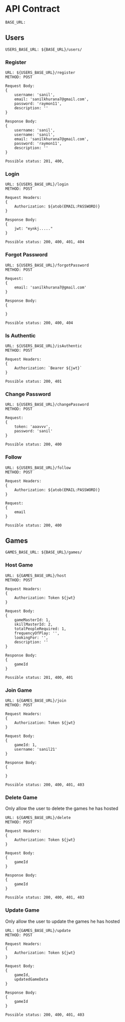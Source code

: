 # API Contract

`BASE_URL: `

## Users

`USERS_BASE_URL: ${BASE_URL}/users/`

### Register

```
URL: ${USERS_BASE_URL}/register
METHOD: POST

Request Body: 
{
    username: 'sanil',
    email: 'sanilkhurana7@gmail.com',
    password: 'raymon11',
    description: ''
}

Response Body:
{
    username: 'sanil',
    username: 'sanil',
    email: 'sanilkhurana7@gmail.com',
    password: 'raymon11',
    description: ''
}

Possible status: 201, 400, 
```

### Login

```
URL: ${USERS_BASE_URL}/login
METHOD: POST

Request Headers: 
{
    Authorization: ${atob(EMAIL:PASSWORD)}
}

Response Body:
{
    jwt: "eynkj....."
}

Possible status: 200, 400, 401, 404
```

### Forgot Password

```
URL: ${USERS_BASE_URL}/forgotPassword
METHOD: POST

Request: 
{
    email: 'sanilkhurana7@gmail.com'
}

Response Body:
{
    
}

Possible status: 200, 400, 404
```

### Is Authentic

```
URL: ${USERS_BASE_URL}/isAuthentic
METHOD: POST

Request Headers: 
{
    Authorization: `Bearer ${jwt}`
}

Possible status: 200, 401
```

### Change Password

```
URL: ${USERS_BASE_URL}/changePassword
METHOD: POST

Request: 
{
    token: 'aaavvv',
    password: 'sanil'
}

Possible status: 200, 400
```

### Follow

```
URL: ${USERS_BASE_URL}/follow
METHOD: POST

Request Headers: 
{
    Authorization: ${atob(EMAIL:PASSWORD)}
}

Request: 
{
    email
}

Possible status: 200, 400
```



## Games

`GAMES_BASE_URL: ${BASE_URL}/games/`

### Host Game
```
URL: ${GAMES_BASE_URL}/host
METHOD: POST

Request Headers: 
{
    Authorization: Token ${jwt}
}

Request Body:
{
    gameMasterId: 1,
    skillMasterId: 2,
    totalPeopleRequired: 1,
    frequencyOfPlay: '',
    lookingFor: '',
    description: ''
}

Response Body:
{
    gameId
}

Possible status: 201, 400, 401
```

### Join Game

```
URL: ${GAMES_BASE_URL}/join
METHOD: POST

Request Headers: 
{
    Authorization: Token ${jwt}
}

Request Body:
{
    gameId: 1,
    username: 'sanil21'
}

Response Body:
{
    
}

Possible status: 200, 400, 401, 403
```

### Delete Game
Only allow the user to delete the games he has hosted

```
URL: ${GAMES_BASE_URL}/delete
METHOD: POST

Request Headers: 
{
    Authorization: Token ${jwt}
}

Request Body:
{
    gameId
}

Response Body:
{
    gameId
}

Possible status: 200, 400, 401, 403
```

### Update Game
Only allow the user to update the games he has hosted

```
URL: ${GAMES_BASE_URL}/update
METHOD: POST

Request Headers: 
{
    Authorization: Token ${jwt}
}

Request Body:
{
    gameId,
    updatedGameData
}

Response Body:
{
    gameId
}

Possible status: 200, 400, 401, 403
```